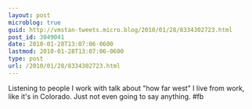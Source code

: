 ```yaml
---
layout: post
microblog: true
guid: http://vmstan-tweets.micro.blog/2010/01/28/8334302723.html
post_id: 3049041
date: 2010-01-28T13:07:06-0600
lastmod: 2010-01-28T13:07:06-0600
type: post
url: /2010/01/28/8334302723.html
---
```

Listening to people I work with talk about "how far west" I live from work, like it's in Colorado. Just not even going to say anything. #fb
